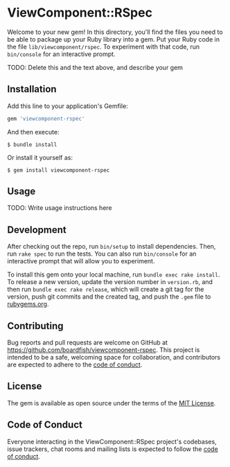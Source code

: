 # ViewComponent::RSpec

Welcome to your new gem! In this directory, you'll find the files you need to be able to package up your Ruby library into a gem. Put your Ruby code in the file `lib/viewcomponent/rspec`. To experiment with that code, run `bin/console` for an interactive prompt.

TODO: Delete this and the text above, and describe your gem

## Installation

Add this line to your application's Gemfile:

```ruby
gem 'viewcomponent-rspec'
```

And then execute:

    $ bundle install

Or install it yourself as:

    $ gem install viewcomponent-rspec

## Usage

TODO: Write usage instructions here

## Development

After checking out the repo, run `bin/setup` to install dependencies. Then, run `rake spec` to run the tests. You can also run `bin/console` for an interactive prompt that will allow you to experiment.

To install this gem onto your local machine, run `bundle exec rake install`. To release a new version, update the version number in `version.rb`, and then run `bundle exec rake release`, which will create a git tag for the version, push git commits and the created tag, and push the `.gem` file to [rubygems.org](https://rubygems.org).

## Contributing

Bug reports and pull requests are welcome on GitHub at https://github.com/boardfish/viewcomponent-rspec. This project is intended to be a safe, welcoming space for collaboration, and contributors are expected to adhere to the [code of conduct](https://github.com/boardfish/viewcomponent-rspec/blob/main/CODE_OF_CONDUCT.md).

## License

The gem is available as open source under the terms of the [MIT License](https://opensource.org/licenses/MIT).

## Code of Conduct

Everyone interacting in the ViewComponent::RSpec project's codebases, issue trackers, chat rooms and mailing lists is expected to follow the [code of conduct](https://github.com/boardfish/viewcomponent-rspec/blob/main/CODE_OF_CONDUCT.md).
